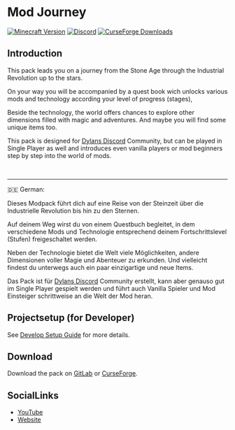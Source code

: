 # Mod Journey

[![Minecraft Version](https://img.shields.io/badge/For%20Minecraft-1.20.1-yellow.svg?style=flat)](#introduction)
[![Discord](https://img.shields.io/discord/807398168139530271?style=flat&logo=discord&label=Discord&color=7289DA)](https://discord.gg/Xuu4Wn3ay2)
[![CurseForge Downloads](https://img.shields.io/curseforge/dt/1067408?style=flat&logo=curseforge&color=e04e14
)](https://www.curseforge.com/minecraft/modpacks/mod-journey)

## Introduction
This pack leads you on a journey from the Stone Age through the Industrial Revolution up to the stars.

On your way you will be accompanied by a quest book wich unlocks various mods and technology
according your level of progress (stages),

Beside the technology, the world offers chances to explore other dimensions
filled with magic and adventures.
And maybe you will find some unique items too.

This pack is designed for [Dylans Discord] Community, but can be played in Single Player as well and
introduces even vanilla players or mod beginners step by step into the world of mods.

<br>

---------
<!-- :flag_de: = german flag on gitlab -->
<!-- &#x1f1e9; = Html-entity for unicode char: Displays "DE" or "D" instead of flag -->
<!-- 🇩🇪  = Unicode char - only wrong displayed in phpstorm -->
&#x1f1e9;&#x1f1ea;
German:

Dieses Modpack führt dich auf eine Reise von der Steinzeit über die Industrielle Revolution bis hin zu den Sternen.

Auf deinem Weg wirst du von einem Questbuch begleitet, in dem verschiedene Mods und Technologie
entsprechend deinem Fortschrittslevel (Stufen) freigeschaltet werden.

Neben der Technologie bietet die Welt viele Möglichkeiten, andere Dimensionen voller Magie und Abenteuer zu erkunden.
Und vielleicht findest du unterwegs auch ein paar einzigartige und neue Items.

Das Pack ist für [Dylans Discord] Community erstellt, kann aber genauso gut im Single Player gespielt werden
und führt auch Vanilla Spieler und Mod Einsteiger schrittweise an die Welt der Mod heran.



## Projectsetup (for Developer)
See [Develop Setup Guide](dev-tools/README.md) for more details.

## Download
<!-- @todo Update CureForge-link when pack is released -->
Download the pack on [GitLab](https://gitlab.com/dytech_mc/pack/dytech-4/-/releases) or
[CurseForge](https://www.curseforge.com/minecraft/modpacks/mod-journey).

## SocialLinks
- [YouTube]
- [Website]



[CurseForge]: https://www.curseforge.com/download/app
[Dylans Discord]: https://discord.gg/Xuu4Wn3ay2
[YouTube]: https://www.youtube.com/letsdylan
[Website]: https://dylan-web.net/minecraft-mod-journey/